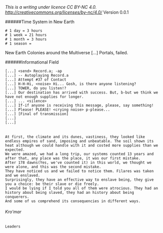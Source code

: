 *This is a writing under licence CC BY-NC 4.0. http://creativecommons.org/licenses/by-nc/4.0/*
Version 0.0.1

######Time System in New Earth
```
# 1 day = 3 hours
# 1 week = 21 hours
# 1 month = 3 hours
# 1 season =
```


 New Earth
 Colonies around the Multiverse [...] Portals, failed.






######Informational Field
```
[...] <send> Record.a; -ap
[...] -- Autoplaying Record.a
[...] Attempt #37 of Contact
[...] H-H-Hi, <noise> Hi... Gosh, is there anyone listening?
[...] TOWER, do you listen!?
[...] Our destination has arrived with success. But, b-but we think we have not enough supplies for longer.
[...] ... <silence>
[...] If-if anyone is receiving this message, please, say something!
[...] Please! PLEASE! <crying noise> p-please...
[...] [Final of transmission]
[...]
[...]
```
######
```
At first, the climate and its dunes, vastiness, they looked like endless empires of sand, imposing and unbeatable. The soil shown its heat although we could handle with it and costed more supplies than we expected.
We were amazed, we had a long trip, our systems counted 13 years and after that, any place was the place, it was our first mistake.
After 178 dawns(Yes, we've counted it) in this world, we thought we were alone, and this was the second mistake.
They have noticed us and we failed to notice them. Filares was taken and we enslaved.
Surprisingly, they have an effective way to enslave being, they give you a choice: be their slave or die freely.
I would be lying if I told you all of them were atrocious. They had an history about being slaved, they had an history about being conquerers.
And some of us comprehend its consequencies in different ways.
```


###### Kro'mar
```
Leaders
```
